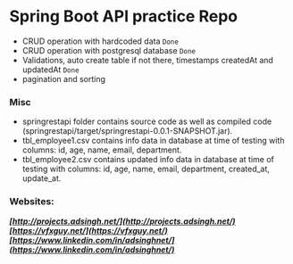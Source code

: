 # Spring Boot API practice Repo
- CRUD operation with hardcoded data `Done`
- CRUD operation with postgresql database `Done`
- Validations, auto create table if not there, timestamps createdAt and updatedAt `Done`
- pagination and sorting
### Misc
- springrestapi folder contains source code as well as compiled code (springrestapi/target/springrestapi-0.0.1-SNAPSHOT.jar).
- tbl_employee1.csv contains info data in database at time of testing with columns: id, age, name, email, department.
- tbl_employee2.csv contains updated info data in database at time of testing with columns: id, age, name, email, department, created_at, update_at.
### Websites:
***[http://projects.adsingh.net/](http://projects.adsingh.net/)***
***[https://vfxguy.net/](https://vfxguy.net/)***
***[https://www.linkedin.com/in/adsinghnet/](https://www.linkedin.com/in/adsinghnet/)***